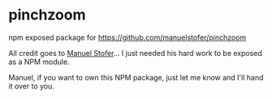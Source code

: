 # pinchzoom
npm exposed package for https://github.com/manuelstofer/pinchzoom

All credit goes to [Manuel Stofer](https://github.com/manuelstofer)... I just needed his hard work to be exposed as a NPM module.


Manuel, if you want to own this NPM package, just let me know and I'll hand it over to you.

